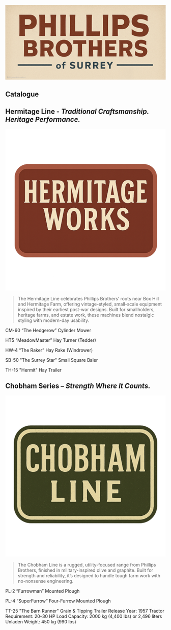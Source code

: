 ![Phillips Brothers of Surrey](Img/Phillips_Brothers_Title.png)

## Catalogue

## Hermitage Line - *Traditional Craftsmanship. Heritage Performance.*

![Hermitage Works](Img/Hermitage-works-logo.png)

> The Hermitage Line celebrates Phillips Brothers’ roots near Box Hill and Hermitage Farm, offering vintage-styled, small-scale equipment inspired by their earliest post-war designs. Built for smallholders, heritage farms, and estate work, these machines blend nostalgic styling with modern-day usability.

CM-60 “The Hedgerow” Cylinder Mower

HT5 “MeadowMaster” Hay Turner (Tedder)

HW-4 “The Raker” Hay Rake (Windrower)

SB-50 "The Surrey Star" Small Square Baler

TH-15 "Hermit" Hay Trailer

## Chobham Series – *Strength Where It Counts.*

![Chobham Line](Img/Chobham-Line.png)

> The Chobham Line is a rugged, utility-focused range from Phillips Brothers, finished in military-inspired olive and graphite. Built for strength and reliability, it’s designed to handle tough farm work with no-nonsense engineering.

PL-2 “Furrowman” Mounted Plough

PL-4 “SuperFurrow” Four-Furrow Mounted Plough

TT-25 "The Barn Runner" Grain & Tipping Trailer
Release Year: 1957
Tractor Requirement: 20–30 HP
Load Capacity: 2000 kg (4,400 lbs) or 2,496 liters
Unladen Weight: 450 kg (990 lbs)
